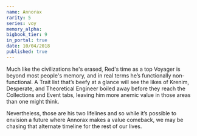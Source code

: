```yaml
---
name: Annorax
rarity: 5
series: voy
memory_alpha:
bigbook_tier: 9
in_portal: true
date: 10/04/2018
published: true
---
```


Much like the civilizations he's erased, Red's time as a top Voyager is beyond most people's memory, and in real terms he’s functionally non-functional. A Trait list that’s beefy at a glance will see the likes of Krenim, Desperate, and Theoretical Engineer boiled away before they reach the Collections and Event tabs, leaving him more anemic value in those areas than one might think.

Nevertheless, those are his two lifelines and so while it’s possible to envision a future where Annorax makes a value comeback, we may be chasing that alternate timeline for the rest of our lives.
